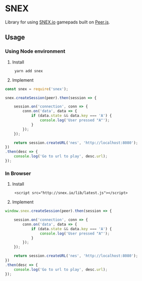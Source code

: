# SNEX

Library for using [SNEX.io](http://snex.io) gamepads built on [Peer.js](http://peerjs.com/).


## Usage

### Using Node environment

1) Install

        yarn add snex

2) Implement

```js
const snex = require('snex');

snex.createSession(peer).then(session => {

    session.on('connection', conn => {
        conn.on('data', data => {
            if (data.state && data.key === 'A') {
                console.log('User pressed "A"');
            }
        });
    });

    return session.createURL('nes', 'http://localhost:8080');
})
.then(desc => {
    console.log('Go to url to play', desc.url);
});
```

### In Browser

1) Install

        <script src="http://snex.io/lib/latest.js"></script>

2) Implement

```js
window.snex.createSession(peer).then(session => {

    session.on('connection', conn => {
        conn.on('data', data => {
            if (data.state && data.key === 'A') {
                console.log('User pressed "A"');
            }
        });
    });

    return session.createURL('nes', 'http://localhost:8080');
})
.then(desc => {
    console.log('Go to url to play', desc.url);
});
```
